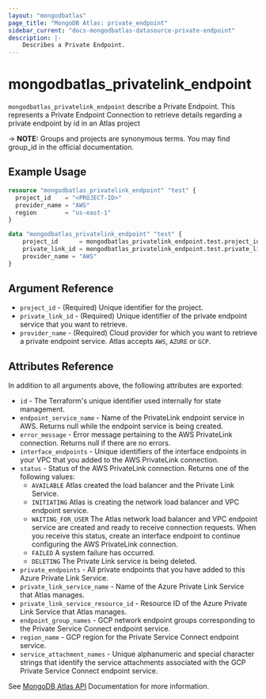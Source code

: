 ```yaml
---
layout: "mongodbatlas"
page_title: "MongoDB Atlas: private_endpoint"
sidebar_current: "docs-mongodbatlas-datasource-private-endpoint"
description: |-
    Describes a Private Endpoint.
---
```


# mongodbatlas_privatelink_endpoint

`mongodbatlas_privatelink_endpoint` describe a Private Endpoint. This represents a Private Endpoint Connection to retrieve details regarding a private endpoint by id in an Atlas project

-> **NOTE:** Groups and projects are synonymous terms. You may find group_id in the official documentation.

## Example Usage

```terraform
resource "mongodbatlas_privatelink_endpoint" "test" {
  project_id    = "<PROJECT-ID>"
  provider_name = "AWS"
  region        = "us-east-1"
}

data "mongodbatlas_privatelink_endpoint" "test" {
	project_id      = mongodbatlas_privatelink_endpoint.test.project_id
	private_link_id = mongodbatlas_privatelink_endpoint.test.private_link_id
    provider_name = "AWS"
}
```

## Argument Reference

* `project_id` - (Required) Unique identifier for the project.
* `private_link_id` - (Required) Unique identifier of the private endpoint service that you want to retrieve.
* `provider_name` - (Required) Cloud provider for which you want to retrieve a private endpoint service. Atlas accepts `AWS`, `AZURE` or `GCP`.


## Attributes Reference

In addition to all arguments above, the following attributes are exported:

* `id` - The Terraform's unique identifier used internally for state management.
* `endpoint_service_name` - Name of the PrivateLink endpoint service in AWS. Returns null while the endpoint service is being created.
* `error_message` - Error message pertaining to the AWS PrivateLink connection. Returns null if there are no errors.
* `interface_endpoints` - Unique identifiers of the interface endpoints in your VPC that you added to the AWS PrivateLink connection.
* `status` - Status of the AWS PrivateLink connection.
  Returns one of the following values:
  * `AVAILABLE` 	Atlas created the load balancer and the Private Link Service.
  * `INITIATING` 	Atlas is creating the network load balancer and VPC endpoint service.
  * `WAITING_FOR_USER` The Atlas network load balancer and VPC endpoint service are created and ready to receive connection requests. When you receive this status, create an interface endpoint to continue configuring the AWS PrivateLink connection.
  * `FAILED` 	A system failure has occurred.
  * `DELETING` 	The Private Link service is being deleted.
* `private_endpoints` - All private endpoints that you have added to this Azure Private Link Service.
* `private_link_service_name` - Name of the Azure Private Link Service that Atlas manages.
* `private_link_service_resource_id` - Resource ID of the Azure Private Link Service that Atlas manages.
* `endpoint_group_names` - GCP network endpoint groups corresponding to the Private Service Connect endpoint service.
* `region_name` - GCP region for the Private Service Connect endpoint service.
* `service_attachment_names` - Unique alphanumeric and special character strings that identify the service attachments associated with the GCP Private Service Connect endpoint service. 

See [MongoDB Atlas API](https://docs.atlas.mongodb.com/reference/api/private-endpoints-service-get-one/) Documentation for more information.